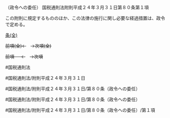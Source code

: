 （政令への委任）
国税通則法附則平成２４年３月３１日第８０条第１項

この附則に規定するもののほか、この法律の施行に関し必要な経過措置は、政令で定める。

[条(全)](国税通則法＿＿＿＿附則平成２４年３月３１日第８０条_.md)

~~前項(全)←~~　~~→次項(全)~~

~~前項 　 ←~~　~~→次項~~



#国税通則法

#国税通則法/附則平成２４年３月３１日

#国税通則法/附則平成２４年３月３１日/第８０条（政令への委任）

#国税通則法/附則平成２４年３月３１日/第８０条（政令への委任）

#国税通則法/附則平成２４年３月３１日/第８０条（政令への委任）/第１項

